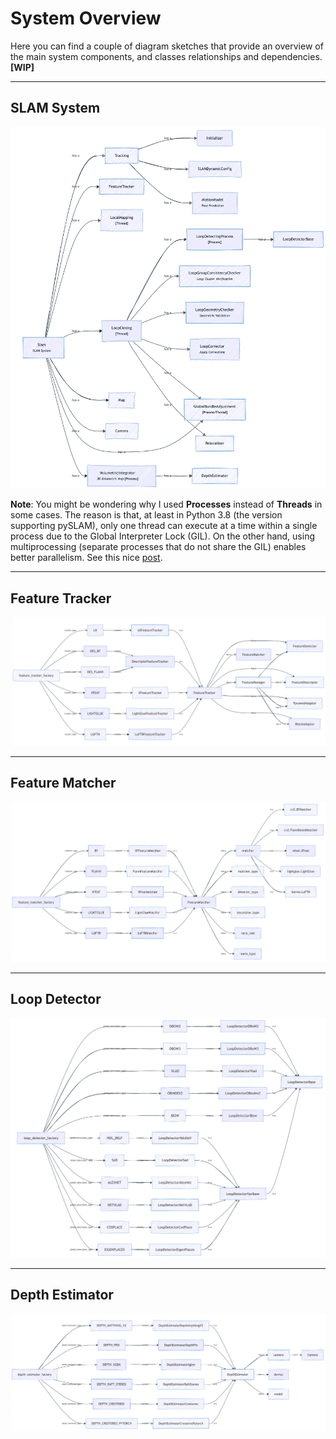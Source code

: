 # System Overview

Here you can find a couple of diagram sketches that provide an overview of the main system components, and classes relationships and dependencies. **[WIP]** 

---
## SLAM System

<p align="center">
<img src="./images/slam_architecture.png" alt="SLAM"  /> 
</p>


**Note**: You might be wondering why I used **Processes** instead of **Threads** in some cases. The reason is that, at least in Python 3.8 (the version supporting pySLAM), only one thread can execute at a time within a single process due to the Global Interpreter Lock (GIL). On the other hand, using multiprocessing (separate processes that do not share the GIL) enables better parallelism. See this nice [post](https://www.theserverside.com/blog/Coffee-Talk-Java-News-Stories-and-Opinions/Is-Pythons-GIL-the-software-worlds-biggest-blunder).

---
## Feature Tracker

<p align="center">
<img src="./images/feature_tracker.png" alt="Feature Tracker"  /> 
</p>

---
## Feature Matcher

<p align="center">
<img src="./images/feature_matcher.png" alt="Feature Matcher"  /> 
</p>


---
## Loop Detector 

<p align="center">
<img src="./images/loop_detector.png" alt="Loop Detector"  /> 
</p>

---
## Depth Estimator 

<p align="center">
<img src="./images/depth_estimator.png" alt="Depth Estimator"  /> 
</p>


